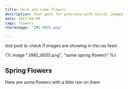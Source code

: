 ```yaml
---
title: here are some flowers
description: test post for previews with social images
date: 2023-04-09
tags: flowers
shareimage: "IMG_6055.png"

---
```

test post to check if images are showing in the rss feed


{% image "./IMG_6055.png", "some spring flowers" %}

## Spring Flowers

Here are some flowers with a little rain on them

